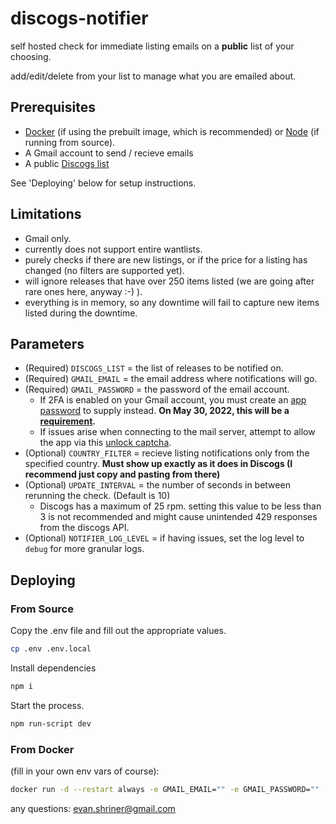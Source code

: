 discogs-notifier
=====================

self hosted check for immediate listing emails on a **public** list of your choosing.

add/edit/delete from your list to manage what you are emailed about. 

## Prerequisites
* [Docker](https://docs.docker.com/get-docker/) (if using the prebuilt image, which is recommended) or [Node](https://nodejs.org/en/download/) (if running from source).
* A Gmail account to send / recieve emails
* A public [Discogs list](https://support.discogs.com/hc/en-us/articles/360001567973-How-To-Make-A-List#:~:text=You%20can%20switch%20a%20list,other%20areas%20on%20the%20site.) 

See 'Deploying' below for setup instructions.
## Limitations
* Gmail only.
* currently does not support entire wantlists.
* purely checks if there are new listings, or if the price for a listing has changed (no filters are supported yet).
* will ignore releases that have over 250 items listed (we are going after rare ones here, anyway :-) ).
* everything is in memory, so any downtime will fail to capture new items listed during the downtime.

## Parameters
- (Required)  `DISCOGS_LIST` = the list of releases to be notified on.
- (Required)  `GMAIL_EMAIL` = the email address where notifications will go.
- (Required)  `GMAIL_PASSWORD` = the password of the email account.
    - If 2FA is enabled on your Gmail account, you must create an [app password](https://support.google.com/accounts/answer/185833?hl=en) to supply instead. **On May 30, 2022, this will be a [requirement](https://support.google.com/accounts/answer/6010255).** 
    - If issues arise when connecting to the mail server, attempt to allow the app via this [unlock captcha](https://accounts.google.com/b/0/displayunlockcaptcha).
- (Optional) `COUNTRY_FILTER` = recieve listing notifications only from the specified country. **Must show up exactly as it does in Discogs (I recommend just copy and pasting from there)**
- (Optional) `UPDATE_INTERVAL` = the number of seconds in between rerunning the check. (Default is 10)
    - Discogs has a maximum of 25 rpm. setting this value to be less than 3 is not recommended and might cause unintended 429 responses from the discogs API.
- (Optional) `NOTIFIER_LOG_LEVEL` = if having issues, set the log level to `debug` for more granular logs.

## Deploying
### From Source
Copy the .env file and fill out the appropriate values.
```bash
cp .env .env.local
```
Install dependencies
```bash
npm i
```
Start the process.
```bash
npm run-script dev
```
### From Docker
(fill in your own env vars of course):
```bash
docker run -d --restart always -e GMAIL_EMAIL="" -e GMAIL_PASSWORD="" -e DISCOGS_LIST=976316 evanshriner/discogs-notifier:latest
```

any questions: evan.shriner@gmail.com